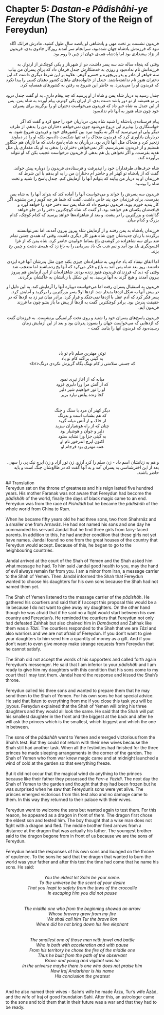 # Chapter 5: *Dastan-e Pâdishâhi-ye Fereydun* (The Story of the Reign of Fereydun)

<div dir="rtl">
فریدون نشست بر تخت مهی و پادشاهی او پانصد سال طول کشید. مادرش فرانک اگاه نبود که فرزندش بادشاه جهان شده‌بود، سرانجام سر آمدند روزگار جادو‌ی بدی. فریدون از نژاد پیشدادی بود اما پادشاه همه‌ی جهان از چین تا روم بود. 
<br>
<br>
وقتی که پنجاه ساله شد سه پسر داشت، دو از شهرناز و یکی کوچک‌تر از ارنواز. به فرزندانش نام نداده‌بود و روزی به خدمتکارش جندل فرمان داد که برای پسران من بیاب سه خواهر از مادر و پدر پریچهره و خسرو گوهر. علاوه بر این شرط دیگری داشت که این دختران هنوز نام نداشته‌باشند. جندل از خانواده‌های ماهان کشور دهقان کسی را پیدا نکرد که فریدون او را می‌پذیرد. به خاطر این شروع به رفتن به کشورهای همسایه کرد. 
<br>
<br>
جندل رسید به دربار شاه یمن و شاه از او پرسید که چه پیغام داری. به او گفت جندل درود بر تو همیشه از تو دور باشد دست بدی. از ایران یکی کهترم، پیام آورده به شاه یمن. پس از این جندل به شاه خبر داد که فریدون می‌خواست دختران او را  برگزیند برای پسران خود چون شاه هنوز به آنها نام نداده‌بود  
<br>
<br>
پیام فرستاده‌ی پادشاه را شنید شاه یمن. درباریان خود را جمع کرد و گفت که اگر خواستگاری را بپذیرم این دروغ می‌شود چون نمی‌خواهم دختاران من را بدهم. از طرف دیگر ولی او می‌ترسید که اگر نه بگوید نبرد بین کشورها‌ی خود و فریدون شروع شود. به درباریان یادآوری کرد که فریدون ضحاک را نه تنها شکست داده‌بود بلکه او را در دماوند زنجیر کرد و ضحاک مثل آنها تازی بود. درباریان به شاه پاسخ دادند که ما تازیان هم جنگاور هستیم و از فریدون نمی‌ترسیم. اگر نمی‌خواهی دختران را بدهی به او یک مقداری پل مثل هدیه بفرست. و اگر نخواهی پل هم بدهی از فریدون درخواست عجیب بکن که او نتواند برآورده کند.
<br>
<br>
شاه حرف‌های طرفداران خود را نپذیرفت و فرستاده‌ی فریدون را دوباره پیش خواند. گفت که از پادشاه تو کهتر ام و حاضر ام دختاران من را به او بدهم با این شرط که فرزندان او به دربار من بیایند که بتوانم آنها را آزمایش کنم. جندل پاسخ را شنید و تخت شاه را بوسید. 
<br>
<br>
فریدون سه پسرش را خواند و می‌خواست آنها را آماده کند که بتواند آنها را به شاه یمن بفرست. برای فرزندان خود پند خاص داشت. گفت که شما هر چه گویم ز من بشنوید اگر کار بندید خورم بوید. فریدون توضیح داد که شاه یمن سه دختر خود را خواهد آورد و قیافه‌شان یکسان هم خواهند بود. او گفت که شاه کوچکترین دختر را در جلو خواهد گذاشت و بزرگترین را در پشت. و بعد از شاهزاده‌ها خواهد پرسید که کدام کوچک، کدام بزرگ و کدام میان. 
<br>
<br>
فرزندان پادشاه به یمن رفتند و از آزمایش شاه پیروز بیرون آمدند. اما نمی‌توانستند برگردند با زنان جدیدشان چون شاه هنوز کار دیگری داشت. وقتی که همه‌ی جشن تمام شد برای سه شاهزاده در گوشه‌ی باغ بساط خوابیدن حاضر کرد. شاه یمن که از غزا افسونگری بلد بود آمد و نیم شب یک باد سرمایی را به باغ زد که همه‌ی دشت و چمن یخ بزند. 
<br>
<br>
اما اتفاق نیفتاد که باد جادویی به شاهزاده‌ان چیزی بکند چون مثل پدرشان آنها فره ایزدی داشتند. روز بعد شاه یمن آمد به باغ و فکر می‌کرد که آنها یخ زده‌باشند اما متعجب شد وقتی که دید که فرزندان فریدون هنوز زنده بودند. شاهزاده‌ان از این آزمایش هم پیروز بیرون آمدند و هیچ گزند به آنها نرسید. به این شکل با زنانشان به خاکشان برگردند.

فریدون به استقبال پسران رفت اما می‌خواست دوباره آنها را آزمایش کند. به این دلیل او در پیش آنها به شکل اژدها پدیدار شد. اژدها اولا پسر بزرگترین را برگزید و آمایش کرد. پسر فکر کرد که آدم عقل با اژدها نمی‌جنگد و فرار کرد. برادر میان تیر زد به اژدها که در حقیقت پدرش بود. برادر کوچکترین گفت به اژدها از پیش ما باز بشو چون ما فرزند فریدون ایم. 
<br>
<br>
فریدون پاسخ‌های پسران خود را شنید و روی تخت گرانمیگی برنشست. به فرزندان گفت که اژدهایی که می‌خواست جهان را بسوزد پدرتان بود و بعد از این آزمایش زمان رسیده‌بود که فریدون آنها را بنامد. گفت - 
<center>
<br>
<br>
<br>توئي مهترین سلم نام تو باد
<br>به گیتی براگند کام تو باد
<br>که جستی سلامتی ز کام نهنگ
بگاه گریزش نکردی درنگ‪<‬br‪>‬
<br>
<br>
<br>میانه که از آغاز تیری نمود
<br>که از آتش مرا ورا دلیری فزود
<br>او را تور خواهینم شیر دلیر
<br>کجا زنده پیلش نیارد بزیر
<br>
<br>
<br>دیگر کهتر آن مرد با سنگ و جنگ
<br>که هم بشتاب است و بدرنگ
<br>از خاک و از آتش میانه گزید
<br>چنان که از راه هوشیاران سزید
<br>دلیر و جوان و هوشیار بود
<br>به گیتی جزا ورا نشاید ستود
<br>اکنون ایرج اندرخور نام او
<br>همه مهتری بود فرجام او
</center>
<br>
<br>
و هم به زنانشان اسم داد - زن سلم را کرد آرزو، زن تور آزاد و زن ایرج نیک پی را سهی. بعد از این اخترشناسی به پسران آمد و به آنها گفت که در طالع‌شان جنگ است و باید حاضر باشند. 
</div>
<br>
## Translation
<div>
Fereydun sat on the throne of greatness and his reign lasted five hundred years. His mother Faranak was not aware that Fereydun had become the <em>pâdishâh</em> of the world, finally the days of black magic came to an end. Fereydun was from the race of <em>Pishdâdi</em> but he became the <em>pâdishâh</em> of the whole world from China to <em>Rum</em>.
<br>
<br>
When he became fifty years old he had three sons, two from Shahrnâz and a smaller one from Arnavâz. He had not named his sons and one day he commanded his servant Jandal that he find three girls from fairy-faced parents. In addition to this, he had another condition that these girls not yet have names. Jandal found no one from the great houses of the country that Fereydun would accept. Because of this, he began to go to the neighbouring countries.
<br>
<br>
Jandal arrived at the court of the Shah of Yemen and the Shah asked him what message he had. To him said Jandal good health to you, may the hand of evil always remain far from you. I am a minor from Iran, a message carrier to the Shah of Yemen. Then Jandal informed the Shah that Fereydun wanted to choose his daughters for his own sons because the Shah had not named them yet. 
<br>
<br>
The Shah of Yemen listened to the message carrier of the <em>pâdishâh</em>. He gathered his courtiers and said that if I accept this proposal this would be a lie because I do not want to give away my daughters. On the other hand though he was afraid that if he said no a fight would start between his own country and Fereydun’s. He reminded the courtiers that Fereydun not only had defeated Zahhak but also chained him in <em>Damâvand</em> and Zahhak like them was a <em>Tâzi</em>. The courtiers responded to the Shah that we are <em>Tâzi</em> and also warriors and we are not afraid of Fereydun. If you don’t want to give your daughters to him send him a quantity of money as a gift. And if you don’t want to even give money make strange requests from Fereydun that he cannot satisfy. 
<br>
<br>
The Shah did not accept the words of his supporters and called forth again Fereydun’s messenger. He said that I am inferior to your <em>pâdishâh</em> and I am ready to give him my daughters with this condition that his sons come to my court that I may test them. Jandal heard the response and kissed the Shah’s throne. 
<br>
<br>
Fereydun called his three sons and wanted to prepare them that he may send them to the Shah of Yemen. For his own sons he had special advice. He said that listen to everything from me if you close this task you will be joyous. Fereydun explained that the Shah of Yemen will bring his three daughters and they would all look the same. He said that the Shah will put his smallest daughter in the front and the biggest at the back and after he will ask the princes which is the smallest, which biggest and which the one in between. 
<br>
<br>
The sons of the <em>pâdishâh</em> went to Yemen and emerged victorious from the Shah’s test. But they could not return with their new wives because the Shah still had another task. When all the festivities had finished for the three princes he made sleeping arrangements in the corner of the garden. The Shah of Yemen who from war knew magic came and at midnight launched a wind of cold at the garden so that everything freeze.
<br>
<br>
But it did not occur that the magical wind do anything to the princes because like their father they possessed the <em>Farr-e Yazidi</em>. The next day the Shah of Yemen to the garden and thought that they had been frozen but he was surprised when he saw that Fereydun’s sons were yet alive. The princes emerged victorious from this test also and no damage came to them. In this way they returned to their palace with their wives. 
<br>
<br>
Fereydun went to welcome the sons but wanted again to test them. For this reason, he appeared as a dragon in front of them. The dragon first chose the eldest son and tested him. The boy thought that a wise man does not fight with a dragon and fled. The middle brother fired arrows from a distance at the dragon that was actually his father. The youngest brother said to the dragon begone from in front of us because we are the sons of Fereydun.
<br>
<br>
Fereydun heard the responses of his own sons and lounged on the throne of opulence. To the sons he said that the dragon that wanted to burn the world was your father and after this test the time had come that he name his sons. He said:
<br>
<br>
<center>
<em>
You the eldest let Salm be your name.<br>
To the universe be the scent of your desire<br>
That you leapt to safety from the jaws of the crocodile <br>
In escaping him you did not pause <br>
<br>
<br>
The middle one who from the beginning showed an arrow <br>
Whose bravery grew from my fire <br>
We shall call him Tur the brave lion <br>
Where did he not bring down his live elephant<br>
<br>
<br>
The smallest one of those men with jewel and battle<br>
Who is both with acceleration and with pause<br>
From his territory he chose the fire of the middle one<br>
Thus he built from the path of the observant<br>
Brave and young and vigilant was he<br>
In the universe maybe there is one who does not praise him<br>
Now Iraj Andarkhor is his name<br>
His conclusion the greatest
</em>
</center>
<br>
<br>
And he also named their wives - Salm’s wife he made  Ârzu, Tur’s wife  Âzâd, and the wife of Iraj of good foundation Sahi. After this, an astrologer came to the sons and told them that in their future was a war and that they had to be ready. 
</div>